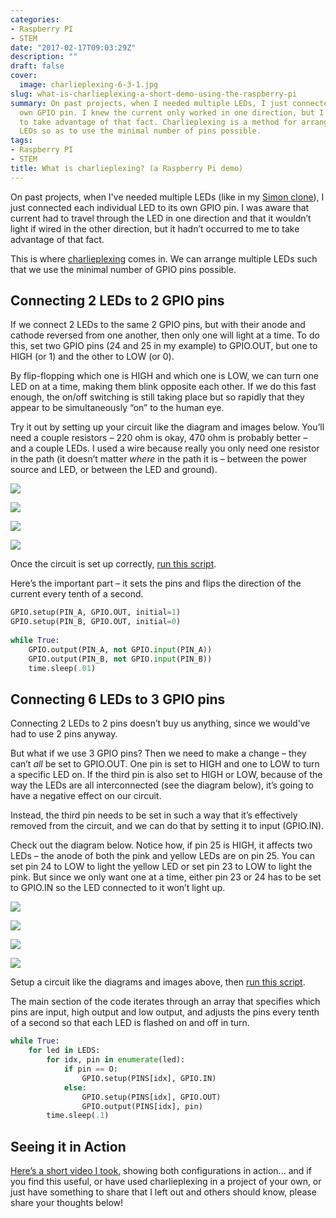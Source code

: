 ```yaml
---
categories:
- Raspberry PI
- STEM
date: "2017-02-17T09:03:29Z"
description: ""
draft: false
cover:
  image: charlieplexing-6-3-1.jpg
slug: what-is-charlieplexing-a-short-demo-using-the-raspberry-pi
summary: On past projects, when I needed multiple LEDs, I just connected each to its
  own GPIO pin. I knew the current only worked in one direction, but I didn't think
  to take advantage of that fact. Charlieplexing is a method for arranging multiple
  LEDs so as to use the minimal number of pins possible.
tags:
- Raspberry PI
- STEM
title: What is charlieplexing? (a Raspberry Pi demo)
---
```

On past projects, when I've needed multiple LEDs (like in my [Simon clone](https://grantwinney.com/raspberry-pi-simon-game-clone/)), I just connected each individual LED to its own GPIO pin. I was aware that current had to travel through the LED in one direction and that it wouldn’t light if wired in the other direction, but it hadn’t occurred to me to take advantage of that fact.

This is where [charlieplexing](https://en.wikipedia.org/wiki/Charlieplexing) comes in. We can arrange multiple LEDs such that we use the minimal number of GPIO pins possible.

## Connecting 2 LEDs to 2 GPIO pins

If we connect 2 LEDs to the same 2 GPIO pins, but with their anode and cathode reversed from one another, then only one will light at a time. To do this, set two GPIO pins (24 and 25 in my example) to GPIO.OUT, but one to HIGH (or 1) and the other to LOW (or 0).

By flip-flopping which one is HIGH and which one is LOW, we can turn one LED on at a time, making them blink opposite each other. If we do this fast enough, the on/off switching is still taking place but so rapidly that they appear to be simultaneously “on” to the human eye.

Try it out by setting up your circuit like the diagram and images below. You’ll need a couple resistors – 220 ohm is okay, 470 ohm is probably better – and a couple LEDs. I used a wire because really you only need one resistor in the path (it doesn’t matter _where_ in the path it is – between the power source and LED, or between the LED and ground).

![](fritzing-charlieplexing-2-in-2.png)

![](charlieplexing-2-2-1.jpg)

![](charlieplexing-2-2-2.jpg)

![](charlieplexing-2-2-3.jpg)

Once the circuit is set up correctly, [run this script](https://github.com/grantwinney/52-Weeks-of-Pi/blob/master/09-Charlieplexing-LEDs/charlieplexing-2-on-2.py).

Here’s the important part – it sets the pins and flips the direction of the current every tenth of a second.

```python
GPIO.setup(PIN_A, GPIO.OUT, initial=1)
GPIO.setup(PIN_B, GPIO.OUT, initial=0)
        
while True:
    GPIO.output(PIN_A, not GPIO.input(PIN_A))
    GPIO.output(PIN_B, not GPIO.input(PIN_B))
    time.sleep(.01)
```

## Connecting 6 LEDs to 3 GPIO pins

Connecting 2 LEDs to 2 pins doesn’t buy us anything, since we would’ve had to use 2 pins anyway.

But what if we use 3 GPIO pins? Then we need to make a change – they can’t _all_ be set to GPIO.OUT. One pin is set to HIGH and one to LOW to turn a specific LED on. If the third pin is also set to HIGH or LOW, because of the way the LEDs are all interconnected (see the diagram below), it’s going to have a negative effect on our circuit.

Instead, the third pin needs to be set in such a way that it’s effectively removed from the circuit, and we can do that by setting it to input (GPIO.IN).

Check out the diagram below. Notice how, if pin 25 is HIGH, it affects two LEDs – the anode of both the pink and yellow LEDs are on pin 25. You can set pin 24 to LOW to light the yellow LED or set pin 23 to LOW to light the pink. But since we only want one at a time, either pin 23 or 24 has to be set to GPIO.IN so the LED connected to it won’t light up.

![](fritzing-charlieplexing-6-in-3.png)

![](charlieplexing-6-3-1.jpg)

![](charlieplexing-6-3-2.jpg)

![](charlieplexing-6-3-3.jpg)

Setup a circuit like the diagrams and images above, then [run this script](https://github.com/grantwinney/52-Weeks-of-Pi/blob/master/09-Charlieplexing-LEDs/charlieplexing-6-on-3.py).

The main section of the code iterates through an array that specifies which pins are input, high output and low output, and adjusts the pins every tenth of a second so that each LED is flashed on and off in turn.

```python
while True:
    for led in LEDS:
        for idx, pin in enumerate(led):
            if pin == O:
                GPIO.setup(PINS[idx], GPIO.IN)
            else:
                GPIO.setup(PINS[idx], GPIO.OUT)
                GPIO.output(PINS[idx], pin)
        time.sleep(.1)
```

## Seeing it in Action

[Here’s a short video I took](https://res.cloudinary.com/dxm4riq52/video/upload/v1583296460/Raspberry%20Pi/What_is_charlieplexing__Let_s_find_out_using_the_Raspberry_Pi_eveb2a.mp4), showing both configurations in action... and if you find this useful, or have used charlieplexing in a project of your own, or just have something to share that I left out and others should know, please share your thoughts below!
